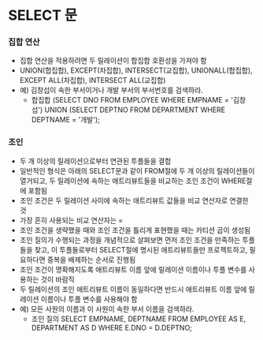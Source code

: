 # SELECT 문

### 집합 연산
- 집합 연산을 적용하려면 두 릴레이션이 합집합 호환성을 가져야 함
- UNION(합집합), EXCEPT(차집합), INTERSECT(교집합), UNIONALL(합집합), EXCEPT ALL(차집합), INTERSECT ALL(교집합)
- 예) 김창섭이 속한 부서이거나 개발 부서의 부서번호를 검색하라.
    - 합집합
        (SELECT     DNO
        FROM        EMPLOYEE
        WHERE       EMPNAME = '김창섭')
        UNION
        (SELECT     DEPTNO
        FROM        DEPARTMENT
        WHERE       DEPTNAME = '개발');

### 조인
- 두 개 이상의 릴레이션으로부터 연관된 투플들을 결합
- 일반적인 형식은 아래의 SELECT문과 같이 FROM절에 두 개 이상의 릴레이션들이 열거되고, 두 릴레이션에 속하는 애트리뷰트들을 비교하는 조인 조건이 WHERE절에 포함됨
- 조인 조건은 두 릴레이션 사이에 속하는 애트리뷰트 값들을 비교 연산자로 연결한 것
- 가장 흔히 사용되는 비교 연산자는 = 
- 조인 조건을 생략했을 때와 조인 조건을 틀리게 표현했을 때는 카티션 곱이 생성됨
- 조인 질의가 수행되는 과정을 개념적으로 살펴보면 먼저 조인 조건을 만족하는 투플들을 찾고, 이 투플들로부터 SELECT절에 명시된 애트리뷰트들만 프로젝트하고, 필요하다면 중복을 배제하는 순서로 진행됨
- 조인 조건이 명확해지도록 애트리뷰트 이름 앞에 릴레이션 이름이나 투플 변수를 사용하는 것이 바람직
- 두 릴레이션의 조인 애트리뷰트 이름이 동일하다면 반드시 애트리뷰트 이름 앞에 릴레이션 이름이나 투플 변수를 사용해야 함
- 예) 모든 사원의 이름과 이 사원이 속한 부서 이름을 검색하라.
    - 조인 질의
        SELECT      EMPNAME, DEPTNAME
        FROM        EMPLOYEE AS E, DEPARTMENT AS D
        WHERE       E.DNO = D.DEPTNO;
